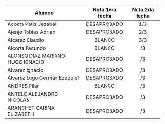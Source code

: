 | Alumno                           | Nota 1era fecha | Nota 2da fecha |
| -------------------------------- | :-------------: | :------------: |
| Acosta Katia Jezabel             |   DESAPROBADO   |      1/3       |
| Ajenjo Tobias Adrian             |   DESAPROBADO   |      2/3       |
| Alcaraz Claudio                  |     BLANCO      |      3/3       |
| Alcorta Facundo                  |     BLANCO      |       /3       |
| ALONSO DIAZ MARIANO HUGO IGNACIO |   DESAPROBADO   |       /3       |
| Alvarez Ignacio                  |   DESAPROBADO   |       /3       |
| Álvarez Lugo Germán Ezequiel     |   DESAPROBADO   |       /3       |
| ANDRES Pilar                     |     BLANCO      |       /3       |
| ANTELO ALEJANDRO NICOLAS         |   DESAPROBADO   |       /3       |
| ARANCHET CARINA ELIZABETH        |   DESAPROBADO   |       /3       |